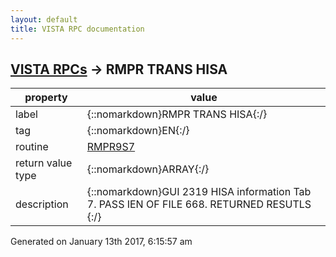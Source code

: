 ```yaml
---
layout: default
title: VISTA RPC documentation
---
```




## [VISTA RPCs](TableOfContent.md) &#8594; RMPR TRANS HISA 

 property | value 
--- | --- 
 label | {::nomarkdown}RMPR TRANS HISA{:/}
 tag | {::nomarkdown}EN{:/}
 routine | [RMPR9S7](http://code.osehra.org/dox/Routine_RMPR9S7_source.html)
 return value type | {::nomarkdown}ARRAY{:/}
 description | {::nomarkdown}GUI 2319 HISA information Tab 7. PASS IEN OF FILE 668. RETURNED RESUTLS {:/}




 Generated on January 13th 2017, 6:15:57 am